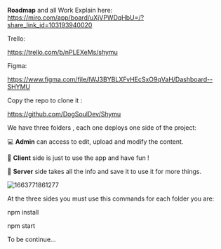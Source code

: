 **Roadmap** and all Work Explain here:
https://miro.com/app/board/uXjVPWDqHbU=/?share_link_id=103193940020

Trello:

https://trello.com/b/nPLEXeMs/shymu

Figma:

https://www.figma.com/file/IWJ3BYBLXFvHEcSxO9qVaH/Dashboard--SHYMU

Copy the repo to clone it : 

https://github.com/DogSoulDev/Shymu

We have three folders , each one deploys one side of the project:


💻 **Admin** can access to edit, upload and modify the content.

🙋 **Client** side is just to use the app and have fun !

💾 **Server** side takes all the info and save it to use it for more things.

![1663771861277](image/README/1663771861277.png)

At the three sides you must use this commands for each folder you are:

npm install

npm start


To be continue...
